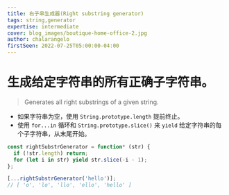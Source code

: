 ```yaml
---
title: 右子串生成器(Right substring generator)
tags: string,generator
expertise: intermediate
cover: blog_images/boutique-home-office-2.jpg
author: chalarangelo
firstSeen: 2022-07-25T05:00:00-04:00
---
```


# 生成给定字符串的所有正确子字符串。
> Generates all right substrings of a given string.

- 如果字符串为空，使用 `String.prototype.length` 提前终止。
- 使用 `for...in` 循环和 `String.prototype.slice()` 来 `yield` 给定字符串的每个子字符串，从末尾开始。

```js
const rightSubstrGenerator = function* (str) {
  if (!str.length) return;
  for (let i in str) yield str.slice(-i - 1);
};
```

```js
[...rightSubstrGenerator('hello')];
// [ 'o', 'lo', 'llo', 'ello', 'hello' ]
```
